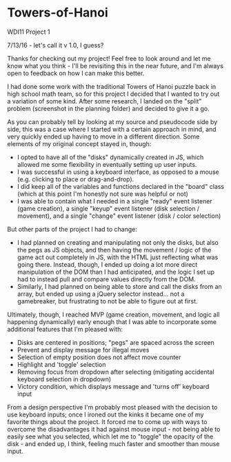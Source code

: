 # Towers-of-Hanoi
WDI11 Project 1

7/13/16 - let's call it v 1.0, I guess?

Thanks for checking out my project! Feel free to look around and let me know what you think - I'll be revisiting this in the near future, and I'm always open to feedback on how I can make this better.

I had done some work with the traditional Towers of Hanoi puzzle back in high school math team, so for this project I decided that I wanted to try out a variation of some kind. After some research, I landed on the "split" problem (screenshot in the planning folder) and decided to give it a go.

As you can probably tell by looking at my source and pseudocode side by side, this was a case where I started with a certain approach in mind, and very quickly ended up having to move in a different direction. Some elements of my original concept stayed in, though:

* I opted to have all of the "disks" dynamically created in JS, which allowed me some flexibility in eventually setting up user inputs.
* I was successful in using a keyboard interface, as opposed to a mouse (e.g. clicking to place or drag-and-drop).
* I did keep all of the variables and functions declared in the "board" class (which at this point I'm honestly not sure was helpful or not)
* I was able to contain what I needed in a single "ready" event listener (game creation), a single "keyup" event listener (disk selection / movement), and a single "change" event listener (disk / color selection)

But other parts of the project I had to change:

* I had planned on creating and manipulating not only the disks, but also the pegs as JS objects, and then having the movement / logic of the game act out completely in JS, with the HTML just reflecting what was going there. Instead, though, I ended up doing a lot more direct manipulation of the DOM than I had anticipated, and the logic I set up had to instead pull and compare values directly from the DOM.
* Similarly, I had planned on being able to store and call the disks from an array, but ended up using a jQuery selector instead... not a gamebreaker, but frustrating to not be able to figure out at first.

Ultimately, though, I reached MVP (game creation, movement, and logic all happening dynamically) early enough that I was able to incorporate some additional features that I'm pleased with:

* Disks are centered in positions; "pegs" are spaced across the screen
* Prevent and display message for illegal moves
* Selection of empty position does not affect move counter
* Highlight and 'toggle' selection
* Removing focus from dropdown after selecting (mitigating accidental keyboard selection in dropdown)
* Victory condition, which displays message and 'turns off' keyboard input

From a design perspective I'm probably most pleased with the decision to use keyboard inputs; once I ironed out the kinks it became one of my favorite things about the project. It forced me to come up with ways to overcome the disadvantages it had against mouse input - not being able to easily see what you selected, which let me to "toggle" the opacity of the disk - and ended up, I think, feeling much faster and smoother than mouse input.
